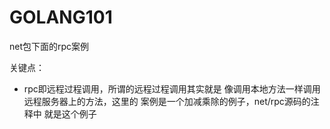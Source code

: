 # GOLANG101
net包下面的rpc案例

关键点：
* rpc即远程过程调用，所谓的远程过程调用其实就是
像调用本地方法一样调用远程服务器上的方法，这里的
案例是一个加减乘除的例子，net/rpc源码的注释中
就是这个例子

